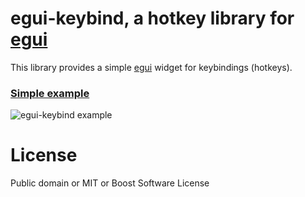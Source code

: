 # egui-keybind, a hotkey library for [egui](https://github.com/emilk/egui)

This library provides a simple [egui](https://github.com/emilk/egui) widget for keybindings (hotkeys).

### [Simple example](https://github.com/zeozeozeo/egui-keybind/blob/master/examples/simple.rs)

![egui-keybind example](https://github.com/zeozeozeo/egui-keybind/blob/master/media/egui-keybind.gif?raw=true)

# License

Public domain or MIT or Boost Software License
